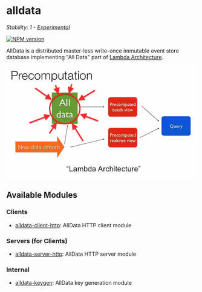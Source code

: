 # alldata

_Stability: 1 - [Experimental](https://github.com/tristanls/stability-index#stability-1---experimental)_

[![NPM version](https://badge.fury.io/js/alldata.png)](http://npmjs.org/package/alldata)

AllData is a distributed master-less write-once immutable event store database implementing "All Data" part of [Lambda Architecture](http://www.slideshare.net/nathanmarz/runaway-complexity-in-big-data-and-a-plan-to-stop-it).

![All Data in Lambda Architecture](images/alldata.png)

## Available Modules

### Clients

  * [alldata-client-http](https://github.com/alldata/alldata-client-http): AllData HTTP client module

### Servers (for Clients)

  * [alldata-server-http](https://github.com/alldata/alldata-server-http): AllData HTTP server module

### Internal

  * [alldata-keygen](https://github.com/alldata/alldata-keygen): AllData key generation module